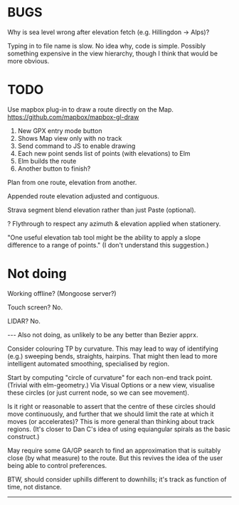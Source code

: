 

# BUGS

Why is sea level wrong after elevation fetch (e.g. Hillingdon -> Alps)?

Typing in to file name is slow. No idea why, code is simple.
Possibly something expensive in the view hierarchy, though I think that would be more obvious.

# TODO

Use mapbox plug-in to draw a route directly on the Map.
https://github.com/mapbox/mapbox-gl-draw

1. New GPX entry mode button
2. Shows Map view only with no track
3. Send command to JS to enable drawing
4. Each new point sends list of points (with elevations) to Elm
5. Elm builds the route
6. Another button to finish?

Plan from one route, elevation from another.

Appended route elevation adjusted and contiguous.

Strava segment blend elevation rather than just Paste (optional).

? Flythrough to respect any azimuth & elevation applied when stationery.

"One useful elevation tab tool might be the ability to apply a slope difference to a range of points."
(I don't understand this suggestion.)

# Not doing

Working offline? (Mongoose server?)

Touch screen? No.

LIDAR? No.

--- Also not doing, as unlikely to be any better than Bezier apprx.

Consider colouring TP by curvature.
This may lead to way of identifying (e.g.) sweeping bends, straights, hairpins.
That might then lead to more intelligent automated smoothing, specialised by region.

Start by computing "circle of curvature" for each non-end track point. (Trivial with elm-geometry.)
Via Visual Options or a new view, visualise these circles (or just current node, so we can see movement).

Is it right or reasonable to assert that the centre of these circles should move continuously,
and further that we should limit the rate at which it moves (or accelerates)?
This is more general than thinking about track regions.
(It's closer to Dan C's idea of using equiangular spirals as the basic construct.)

May require some GA/GP search to find an approximation that is suitably close (by what measure) to the route.
But this revives the idea of the user being able to control preferences.

BTW, should consider uphills different to downhills; it's track as function of time, not distance.

---

